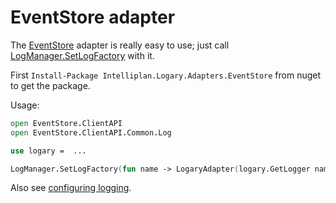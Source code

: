 # EventStore adapter

The [EventStore](http://geteventstore.com/) adapter is really easy to use; just
call [LogManager.SetLogFactory][es-code] with it.

First `Install-Package Intelliplan.Logary.Adapters.EventStore` from nuget to get
the package.

Usage:

``` fsharp
open EventStore.ClientAPI
open EventStore.ClientAPI.Common.Log

use logary =  ...

LogManager.SetLogFactory(fun name -> LogaryAdapter(logary.GetLogger name))
```

Also see [configuring
logging](docs.geteventstore.com/dotnet-api/3.0.1/configuring-logging).


 [es-code]: https://github.com/EventStore/EventStore/blob/dev/src/EventStore.Common/Log/LogManager.cs#L80
